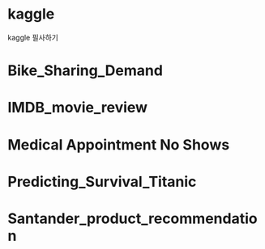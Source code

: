 # kaggle
kaggle 필사하기

# Bike_Sharing_Demand
# IMDB_movie_review
# Medical Appointment No Shows
# Predicting_Survival_Titanic
# Santander_product_recommendation
